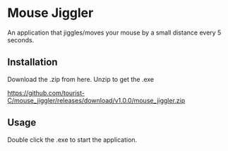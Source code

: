 # Mouse Jiggler

An application that jiggles/moves your mouse by a small distance every 5 seconds.

## Installation
Download the .zip from here. Unzip to get the .exe
<!-- https://github.com/tourist-C/mouse_jiggler/releases/tag/v1.0.0 -->
https://github.com/tourist-C/mouse_jiggler/releases/download/v1.0.0/mouse_jiggler.zip

## Usage
Double click the .exe to start the application.
